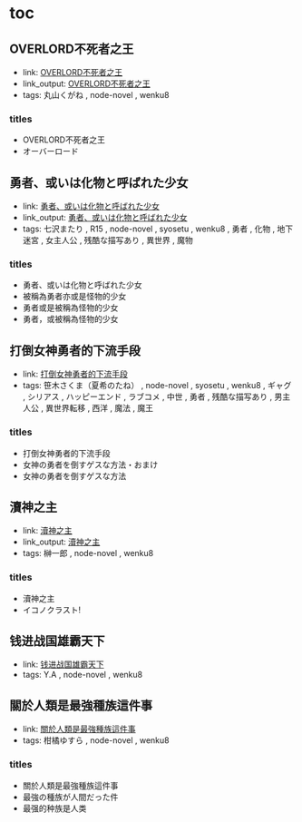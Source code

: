 # toc

## OVERLORD不死者之王

- link: [OVERLORD不死者之王](OVERLORD%E4%B8%8D%E6%AD%BB%E8%80%85%E4%B9%8B%E7%8E%8B/)
- link_output: [OVERLORD不死者之王](../wenku8_out/OVERLORD%E4%B8%8D%E6%AD%BB%E8%80%85%E4%B9%8B%E7%8E%8B/)
- tags: 丸山くがね , node-novel , wenku8

### titles

- OVERLORD不死者之王
- オーバーロード

## 勇者、或いは化物と呼ばれた少女

- link: [勇者、或いは化物と呼ばれた少女](%E5%8B%87%E8%80%85%E3%80%81%E6%88%96%E3%81%84%E3%81%AF%E5%8C%96%E7%89%A9%E3%81%A8%E5%91%BC%E3%81%B0%E3%82%8C%E3%81%9F%E5%B0%91%E5%A5%B3/)
- link_output: [勇者、或いは化物と呼ばれた少女](../wenku8_out/%E5%8B%87%E8%80%85%E3%80%81%E6%88%96%E3%81%84%E3%81%AF%E5%8C%96%E7%89%A9%E3%81%A8%E5%91%BC%E3%81%B0%E3%82%8C%E3%81%9F%E5%B0%91%E5%A5%B3/)
- tags: 七沢またり , R15 , node-novel , syosetu , wenku8 , 勇者 , 化物 , 地下迷宮 , 女主人公 , 残酷な描写あり , 異世界 , 魔物

### titles

- 勇者、或いは化物と呼ばれた少女
- 被稱為勇者亦或是怪物的少女
- 勇者或是被稱為怪物的少女
- 勇者，或被稱為怪物的少女

## 打倒女神勇者的下流手段

- link: [打倒女神勇者的下流手段](%E6%89%93%E5%80%92%E5%A5%B3%E7%A5%9E%E5%8B%87%E8%80%85%E7%9A%84%E4%B8%8B%E6%B5%81%E6%89%8B%E6%AE%B5/)
- tags: 笹木さくま（夏希のたね） , node-novel , syosetu , wenku8 , ギャグ , シリアス , ハッピーエンド , ラブコメ , 中世 , 勇者 , 残酷な描写あり , 男主人公 , 異世界転移 , 西洋 , 魔法 , 魔王

### titles

- 打倒女神勇者的下流手段
- 女神の勇者を倒すゲスな方法・おまけ
- 女神の勇者を倒すゲスな方法

## 瀆神之主

- link: [瀆神之主](%E7%80%86%E7%A5%9E%E4%B9%8B%E4%B8%BB/)
- link_output: [瀆神之主](../wenku8_out/%E7%80%86%E7%A5%9E%E4%B9%8B%E4%B8%BB/)
- tags: 榊一郎 , node-novel , wenku8

### titles

- 瀆神之主
- イコノクラスト!

## 钱进战国雄霸天下

- link: [钱进战国雄霸天下](%E9%92%B1%E8%BF%9B%E6%88%98%E5%9B%BD%E9%9B%84%E9%9C%B8%E5%A4%A9%E4%B8%8B/)
- tags: Y.A , node-novel , wenku8

## 關於人類是最強種族這件事

- link: [關於人類是最強種族這件事](%E9%97%9C%E6%96%BC%E4%BA%BA%E9%A1%9E%E6%98%AF%E6%9C%80%E5%BC%B7%E7%A8%AE%E6%97%8F%E9%80%99%E4%BB%B6%E4%BA%8B/)
- tags: 柑橘ゆすら , node-novel , wenku8

### titles

- 關於人類是最強種族這件事
- 最強の種族が人間だった件
- 最强的种族是人类
